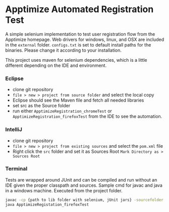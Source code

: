 # Apptimize Automated Registration Test

A simple selenium implementation to test user registration flow from the Apptimize homepage.
Web drivers for windows, linux, and OSX are included in the `external` folder.
`configs.txt` is set to default install paths for the binaries. Please change it according to your installation.

This project uses maven for selenium dependencies, which is a little different depending on the IDE and environment.

### Eclipse
* clone git repository
* `file > new > project from source folder` and select the local copy
* Eclipse should see the Maven file and fetch all needed libraries
* set src as the Source folder
* run either `ApptimizeRegistration_chromeTest` or `ApptimizeRegistration_firefoxTest` from the IDE to see the automation.


### IntelliJ

* clone git repository
* `file > new > project from existing sources` and select the `pom.xml` file
* Right click the `src` folder and set it as Sources Root  `Mark Directory as > Sources Root`


### Terminal
Tests are wrapped around JUnit and can be compiled and run without an IDE given the proper classpath and sources. Sample cmd for javac and java in a windows machine. Executed from the project folder.
```sh
javac -cp {path to lib folder with selenium, jUnit jars} -sourcefolder src src/ApptimizeRegistration_firefoxTest.java
java ApptimizeRegistation_firefoxTest
```